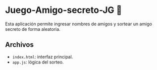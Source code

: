 # Juego-Amigo-secreto-JG 🎁

Esta aplicación permite ingresar nombres de amigos y sortear un amigo secreto de forma aleatoria.

## Archivos
- `index.html`: interfaz principal.
- `app.js`: lógica del sorteo.

